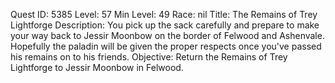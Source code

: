 Quest ID: 5385
Level: 57
Min Level: 49
Race: nil
Title: The Remains of Trey Lightforge
Description: You pick up the sack carefully and prepare to make your way back to Jessir Moonbow on the border of Felwood and Ashenvale. Hopefully the paladin will be given the proper respects once you've passed his remains on to his friends.
Objective: Return the Remains of Trey Lightforge to Jessir Moonbow in Felwood.
